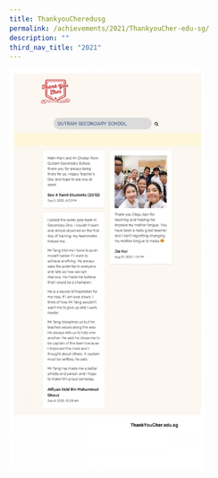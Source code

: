 ```yaml
---
title: ThankyouCheredusg
permalink: /achievements/2021/ThankyouCher-edu-sg/
description: ""
third_nav_title: "2021"
---
```

<div>


<div style="float: left">

<a href="https://thankyoucher.edu.sg/">

<img style="width:70%;height:50%" src="/images/Achievements/2021/ThankyouCher/Thank%20you%20cher%20outram-secondary-school-page-001.jpg">


</a>

</div>

<div>

</div>

</div>
